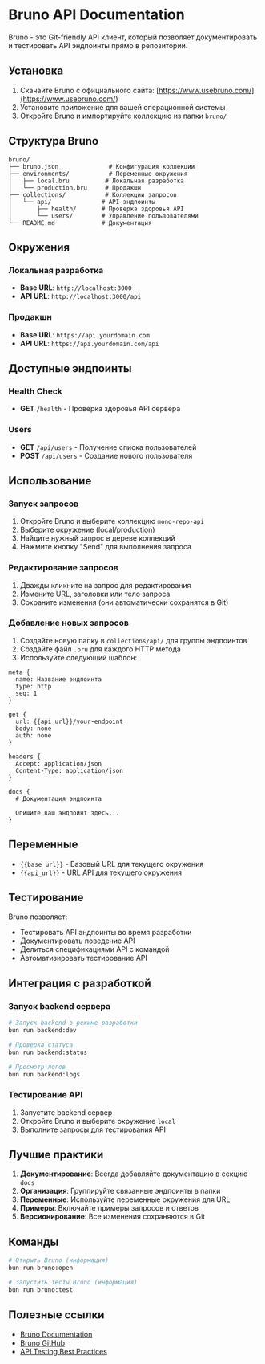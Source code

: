 # Bruno API Documentation

Bruno - это Git-friendly API клиент, который позволяет документировать и тестировать API эндпоинты прямо в репозитории.

## Установка

1. Скачайте Bruno с официального сайта: [https://www.usebruno.com/](https://www.usebruno.com/)
2. Установите приложение для вашей операционной системы
3. Откройте Bruno и импортируйте коллекцию из папки `bruno/`

## Структура Bruno

```
bruno/
├── bruno.json              # Конфигурация коллекции
├── environments/           # Переменные окружения
│   ├── local.bru          # Локальная разработка
│   └── production.bru     # Продакшн
├── collections/           # Коллекции запросов
│   └── api/              # API эндпоинты
│       ├── health/       # Проверка здоровья API
│       └── users/        # Управление пользователями
└── README.md             # Документация
```

## Окружения

### Локальная разработка

- **Base URL**: `http://localhost:3000`
- **API URL**: `http://localhost:3000/api`

### Продакшн

- **Base URL**: `https://api.yourdomain.com`
- **API URL**: `https://api.yourdomain.com/api`

## Доступные эндпоинты

### Health Check

- **GET** `/health` - Проверка здоровья API сервера

### Users

- **GET** `/api/users` - Получение списка пользователей
- **POST** `/api/users` - Создание нового пользователя

## Использование

### Запуск запросов

1. Откройте Bruno и выберите коллекцию `mono-repo-api`
2. Выберите окружение (local/production)
3. Найдите нужный запрос в дереве коллекций
4. Нажмите кнопку "Send" для выполнения запроса

### Редактирование запросов

1. Дважды кликните на запрос для редактирования
2. Измените URL, заголовки или тело запроса
3. Сохраните изменения (они автоматически сохранятся в Git)

### Добавление новых запросов

1. Создайте новую папку в `collections/api/` для группы эндпоинтов
2. Создайте файл `.bru` для каждого HTTP метода
3. Используйте следующий шаблон:

```bruno
meta {
  name: Название эндпоинта
  type: http
  seq: 1
}

get {
  url: {{api_url}}/your-endpoint
  body: none
  auth: none
}

headers {
  Accept: application/json
  Content-Type: application/json
}

docs {
  # Документация эндпоинта

  Опишите ваш эндпоинт здесь...
}
```

## Переменные

- `{{base_url}}` - Базовый URL для текущего окружения
- `{{api_url}}` - URL API для текущего окружения

## Тестирование

Bruno позволяет:

- Тестировать API эндпоинты во время разработки
- Документировать поведение API
- Делиться спецификациями API с командой
- Автоматизировать тестирование API

## Интеграция с разработкой

### Запуск backend сервера

```bash
# Запуск backend в режиме разработки
bun run backend:dev

# Проверка статуса
bun run backend:status

# Просмотр логов
bun run backend:logs
```

### Тестирование API

1. Запустите backend сервер
2. Откройте Bruno и выберите окружение `local`
3. Выполните запросы для тестирования API

## Лучшие практики

1. **Документирование**: Всегда добавляйте документацию в секцию `docs`
2. **Организация**: Группируйте связанные эндпоинты в папки
3. **Переменные**: Используйте переменные окружения для URL
4. **Примеры**: Включайте примеры запросов и ответов
5. **Версионирование**: Все изменения сохраняются в Git

## Команды

```bash
# Открыть Bruno (информация)
bun run bruno:open

# Запустить тесты Bruno (информация)
bun run bruno:test
```

## Полезные ссылки

- [Bruno Documentation](https://docs.usebruno.com/)
- [Bruno GitHub](https://github.com/usebruno/bruno)
- [API Testing Best Practices](https://docs.usebruno.com/getting-started/best-practices)
